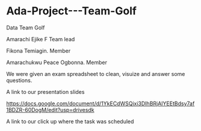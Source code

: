 # Ada-Project---Team-Golf

Data Team Golf
 
Amarachi Ejike F Team lead

Fikona Temiagin. Member

Amarachukwu Peace Ogbonna. Member

We were given an exam spreadsheet to clean, visuize and answer some questions.



A link to our presentation slides

https://docs.google.com/document/d/1YkECdWSQixi3DIhBRjAIYEEtBdsy7af1BDZR-60DogM/edit?usp=drivesdk


A link to our click up where the task was scheduled
